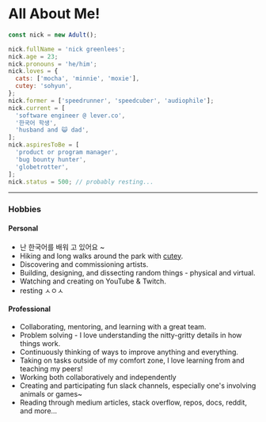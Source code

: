 # All About Me!

```javascript
const nick = new Adult();

nick.fullName = 'nick greenlees';
nick.age = 23;
nick.pronouns = 'he/him';
nick.loves = {
  cats: ['mocha', 'minnie', 'moxie'],
  cutey: 'sohyun',
};
nick.former = ['speedrunner', 'speedcuber', 'audiophile'];
nick.current = [
  'software engineer @ lever.co',
  '한국어 학생',
  'husband and 😺 dad',
];
nick.aspiresToBe = [
  'product or program manager',
  'bug bounty hunter',
  'globetrotter',
];
nick.status = 500; // probably resting...
```

---

### Hobbies

<!-- tabs:start -->

#### **Personal**

- 난 한국어를 배워 고 있어요 ~
- Hiking and long walks around the park with [cutey](https://sohyun.kim).
- Discovering and commissioning artists.
- Building, designing, and dissecting random things - physical and virtual.
- Watching and creating on YouTube & Twitch.
- resting ㅅㅇㅅ

#### **Professional**

- Collaborating, mentoring, and learning with a great team.
- Problem solving - I love understanding the nitty-gritty details in how things work.
- Continuously thinking of ways to improve anything and everything.
- Taking on tasks outside of my comfort zone, I love learning from and teaching my peers!
- Working both collaboratively and independently
- Creating and participating fun slack channels, especially one's involving animals or games~
- Reading through medium articles, stack overflow, repos, docs, reddit, and more...

<!-- tabs:end -->
